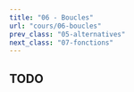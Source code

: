 ```yaml
---
title: "06 - Boucles"
url: "cours/06-boucles"
prev_class: "05-alternatives"
next_class: "07-fonctions"
---
```


## TODO